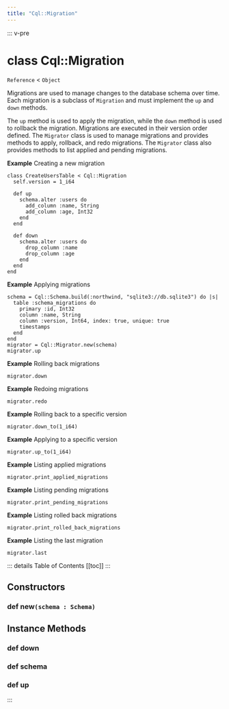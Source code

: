 ```yaml
---
title: "Cql::Migration"
---
```


::: v-pre
# class Cql::Migration
`Reference` < `Object`

Migrations are used to manage changes to the database schema over time.
Each migration is a subclass of `Migration` and must implement the `up` and `down` methods.

The `up` method is used to apply the migration, while the `down` method is used to rollback the migration.
Migrations are executed in their version order defined.
The `Migrator` class is used to manage migrations and provides methods to apply, rollback, and redo migrations.
The `Migrator` class also provides methods to list applied and pending migrations.

**Example** Creating a new migration

```crystal
class CreateUsersTable < Cql::Migration
  self.version = 1_i64

  def up
    schema.alter :users do
      add_column :name, String
      add_column :age, Int32
    end
  end

  def down
    schema.alter :users do
      drop_column :name
      drop_column :age
    end
  end
end
```

**Example** Applying migrations

```crystal
schema = Cql::Schema.build(:northwind, "sqlite3://db.sqlite3") do |s|
  table :schema_migrations do
    primary :id, Int32
    column :name, String
    column :version, Int64, index: true, unique: true
    timestamps
  end
end
migrator = Cql::Migrator.new(schema)
migrator.up
```

**Example** Rolling back migrations
```crystal
migrator.down
```

**Example** Redoing migrations
```crystal
migrator.redo
```

**Example** Rolling back to a specific version
```crystal
migrator.down_to(1_i64)
```

**Example** Applying to a specific version
```crystal
migrator.up_to(1_i64)
```

**Example** Listing applied migrations
```crystal
migrator.print_applied_migrations
```

**Example** Listing pending migrations
```crystal
migrator.print_pending_migrations
```

**Example** Listing rolled back migrations
```crystal
migrator.print_rolled_back_migrations
```

**Example** Listing the last migration
```crystal
migrator.last
```
::: details Table of Contents
[[toc]]
:::



## Constructors


### def new`(schema : Schema)`





## Instance Methods


### def down






### def schema






### def up





:::